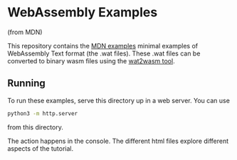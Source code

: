 # WebAssembly Examples
(from MDN)

This repository contains the [MDN examples](https://developer.mozilla.org/en-US/docs/WebAssembly/Understanding_the_text_format) minimal examples of WebAssembly Text format (the .wat files). 
These .wat files can be converted to binary wasm files using the [wat2wasm tool](https://github.com/WebAssembly/wabt).

## Running
To run these examples, serve this directory up in a web server. You can use 
```bash
python3 -m http.server
``` 
from this directory. 

The action happens in the console. The different html files explore different aspects of the tutorial.